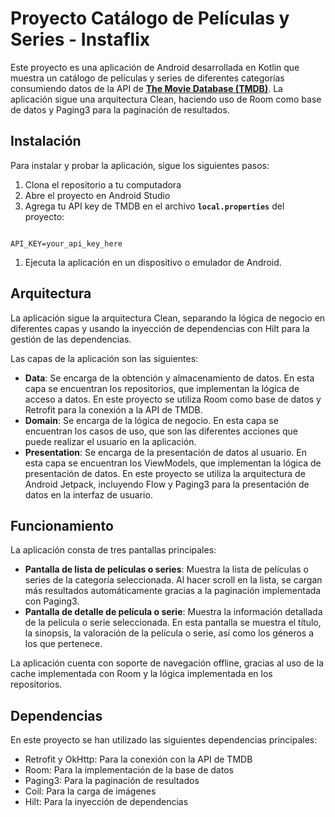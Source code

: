 # Proyecto Catálogo de Películas y Series - Instaflix

Este proyecto es una aplicación de Android desarrollada en Kotlin que muestra un catálogo de películas y series de diferentes categorías consumiendo datos de la API de **[The Movie Database (TMDB)](https://developers.themoviedb.org/3/getting-started/introduction)**. La aplicación sigue una arquitectura Clean, haciendo uso de Room como base de datos y Paging3 para la paginación de resultados.

## **Instalación**

Para instalar y probar la aplicación, sigue los siguientes pasos:

1. Clona el repositorio a tu computadora
2. Abre el proyecto en Android Studio
3. Agrega tu API key de TMDB en el archivo **`local.properties`** del proyecto:

```

API_KEY=your_api_key_here

```

1. Ejecuta la aplicación en un dispositivo o emulador de Android.

## **Arquitectura**

La aplicación sigue la arquitectura Clean, separando la lógica de negocio en diferentes capas y usando la inyección de dependencias con Hilt para la gestión de las dependencias.

Las capas de la aplicación son las siguientes:

- **Data**: Se encarga de la obtención y almacenamiento de datos. En esta capa se encuentran los repositorios, que implementan la lógica de acceso a datos. En este proyecto se utiliza Room como base de datos y Retrofit para la conexión a la API de TMDB.
- **Domain**: Se encarga de la lógica de negocio. En esta capa se encuentran los casos de uso, que son las diferentes acciones que puede realizar el usuario en la aplicación.
- **Presentation**: Se encarga de la presentación de datos al usuario. En esta capa se encuentran los ViewModels, que implementan la lógica de presentación de datos. En este proyecto se utiliza la arquitectura de Android Jetpack, incluyendo Flow y Paging3 para la presentación de datos en la interfaz de usuario.

## **Funcionamiento**

La aplicación consta de tres pantallas principales:

- **Pantalla de lista de películas o series**: Muestra la lista de películas o series de la categoría seleccionada. Al hacer scroll en la lista, se cargan más resultados automáticamente gracias a la paginación implementada con Paging3.
- **Pantalla de detalle de película o serie**: Muestra la información detallada de la película o serie seleccionada. En esta pantalla se muestra el título, la sinopsis, la valoración de la película o serie, así como los géneros a los que pertenece.

La aplicación cuenta con soporte de navegación offline, gracias al uso de la cache implementada con Room y la lógica implementada en los repositorios.

## **Dependencias**

En este proyecto se han utilizado las siguientes dependencias principales:

- Retrofit y OkHttp: Para la conexión con la API de TMDB
- Room: Para la implementación de la base de datos
- Paging3: Para la paginación de resultados
- Coil: Para la carga de imágenes
- Hilt: Para la inyección de dependencias